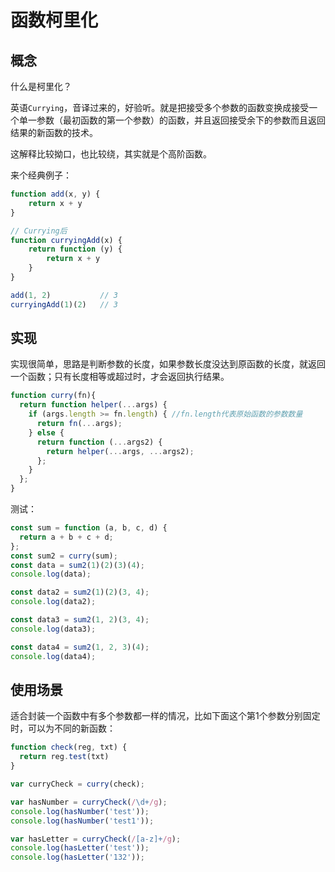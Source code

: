 # 函数柯里化
## 概念
什么是柯里化？

英语`Currying`，音译过来的，好验听。就是把接受多个参数的函数变换成接受一个单一参数（最初函数的第一个参数）的函数，并且返回接受余下的参数而且返回结果的新函数的技术。

这解释比较拗口，也比较绕，其实就是个高阶函数。

来个经典例子：

``` js
function add(x, y) {
    return x + y
}

// Currying后
function curryingAdd(x) {
    return function (y) {
        return x + y
    }
}

add(1, 2)           // 3
curryingAdd(1)(2)   // 3
```

## 实现
实现很简单，思路是判断参数的长度，如果参数长度没达到原函数的长度，就返回一个函数；只有长度相等或超过时，才会返回执行结果。

``` js
function curry(fn){
  return function helper(...args) {
    if (args.length >= fn.length) { //fn.length代表原始函数的参数数量
      return fn(...args);
    } else {
      return function (...args2) {
        return helper(...args, ...args2);
      };
    }
  };
}
```

测试：
``` js
const sum = function (a, b, c, d) {
  return a + b + c + d;
};
const sum2 = curry(sum);
const data = sum2(1)(2)(3)(4);
console.log(data);

const data2 = sum2(1)(2)(3, 4);
console.log(data2);

const data3 = sum2(1, 2)(3, 4);
console.log(data3);

const data4 = sum2(1, 2, 3)(4);
console.log(data4);
```

## 使用场景

适合封装一个函数中有多个参数都一样的情况，比如下面这个第1个参数分别固定时，可以为不同的新函数：

``` js
function check(reg, txt) {
  return reg.test(txt)
}

var curryCheck = curry(check);

var hasNumber = curryCheck(/\d+/g);
console.log(hasNumber('test'));
console.log(hasNumber('test1'));

var hasLetter = curryCheck(/[a-z]+/g);
console.log(hasLetter('test'));
console.log(hasLetter('132'));
```